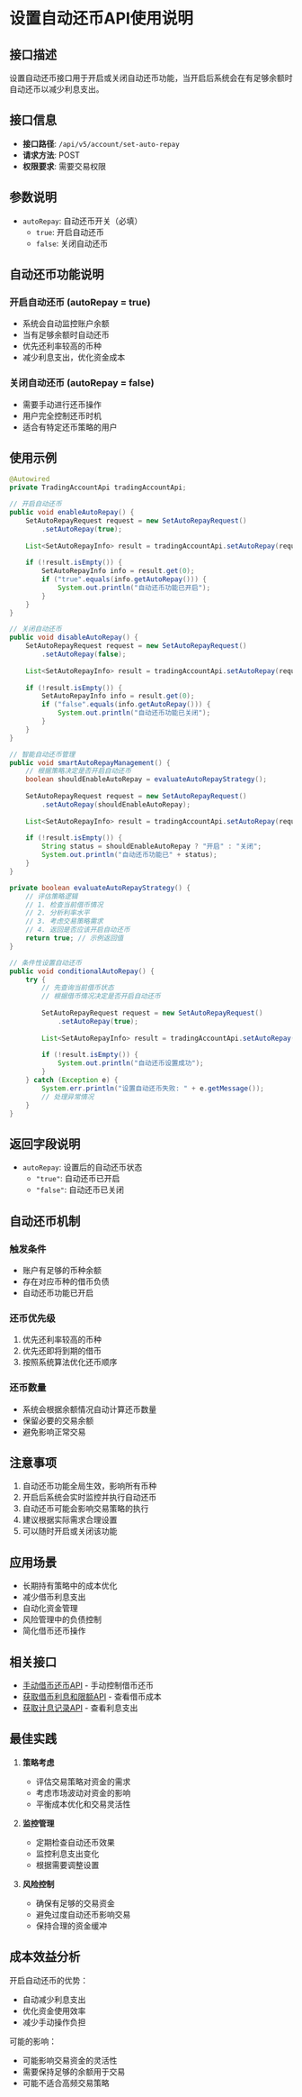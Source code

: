 # 设置自动还币API使用说明

## 接口描述

设置自动还币接口用于开启或关闭自动还币功能，当开启后系统会在有足够余额时自动还币以减少利息支出。

## 接口信息

- **接口路径**: `/api/v5/account/set-auto-repay`
- **请求方法**: POST
- **权限要求**: 需要交易权限

## 参数说明

- `autoRepay`: 自动还币开关（必填）
  - `true`: 开启自动还币
  - `false`: 关闭自动还币

## 自动还币功能说明

### 开启自动还币 (autoRepay = true)
- 系统会自动监控账户余额
- 当有足够余额时自动还币
- 优先还利率较高的币种
- 减少利息支出，优化资金成本

### 关闭自动还币 (autoRepay = false)
- 需要手动进行还币操作
- 用户完全控制还币时机
- 适合有特定还币策略的用户

## 使用示例

```java
@Autowired
private TradingAccountApi tradingAccountApi;

// 开启自动还币
public void enableAutoRepay() {
    SetAutoRepayRequest request = new SetAutoRepayRequest()
        .setAutoRepay(true);
    
    List<SetAutoRepayInfo> result = tradingAccountApi.setAutoRepay(request);
    
    if (!result.isEmpty()) {
        SetAutoRepayInfo info = result.get(0);
        if ("true".equals(info.getAutoRepay())) {
            System.out.println("自动还币功能已开启");
        }
    }
}

// 关闭自动还币
public void disableAutoRepay() {
    SetAutoRepayRequest request = new SetAutoRepayRequest()
        .setAutoRepay(false);
    
    List<SetAutoRepayInfo> result = tradingAccountApi.setAutoRepay(request);
    
    if (!result.isEmpty()) {
        SetAutoRepayInfo info = result.get(0);
        if ("false".equals(info.getAutoRepay())) {
            System.out.println("自动还币功能已关闭");
        }
    }
}

// 智能自动还币管理
public void smartAutoRepayManagement() {
    // 根据策略决定是否开启自动还币
    boolean shouldEnableAutoRepay = evaluateAutoRepayStrategy();
    
    SetAutoRepayRequest request = new SetAutoRepayRequest()
        .setAutoRepay(shouldEnableAutoRepay);
    
    List<SetAutoRepayInfo> result = tradingAccountApi.setAutoRepay(request);
    
    if (!result.isEmpty()) {
        String status = shouldEnableAutoRepay ? "开启" : "关闭";
        System.out.println("自动还币功能已" + status);
    }
}

private boolean evaluateAutoRepayStrategy() {
    // 评估策略逻辑
    // 1. 检查当前借币情况
    // 2. 分析利率水平
    // 3. 考虑交易策略需求
    // 4. 返回是否应该开启自动还币
    return true; // 示例返回值
}

// 条件性设置自动还币
public void conditionalAutoRepay() {
    try {
        // 先查询当前借币状态
        // 根据借币情况决定是否开启自动还币
        
        SetAutoRepayRequest request = new SetAutoRepayRequest()
            .setAutoRepay(true);
        
        List<SetAutoRepayInfo> result = tradingAccountApi.setAutoRepay(request);
        
        if (!result.isEmpty()) {
            System.out.println("自动还币设置成功");
        }
    } catch (Exception e) {
        System.err.println("设置自动还币失败: " + e.getMessage());
        // 处理异常情况
    }
}
```

## 返回字段说明

- `autoRepay`: 设置后的自动还币状态
  - `"true"`: 自动还币已开启
  - `"false"`: 自动还币已关闭

## 自动还币机制

### 触发条件
- 账户有足够的币种余额
- 存在对应币种的借币负债
- 自动还币功能已开启

### 还币优先级
1. 优先还利率较高的币种
2. 优先还即将到期的借币
3. 按照系统算法优化还币顺序

### 还币数量
- 系统会根据余额情况自动计算还币数量
- 保留必要的交易余额
- 避免影响正常交易

## 注意事项

1. 自动还币功能全局生效，影响所有币种
2. 开启后系统会实时监控并执行自动还币
3. 自动还币可能会影响交易策略的执行
4. 建议根据实际需求合理设置
5. 可以随时开启或关闭该功能

## 应用场景

- 长期持有策略中的成本优化
- 减少借币利息支出
- 自动化资金管理
- 风险管理中的负债控制
- 简化借币还币操作

## 相关接口

- [手动借币还币API](borrow-repay-api.md) - 手动控制借币还币
- [获取借币利息和限额API](borrow-interest-limit-api.md) - 查看借币成本
- [获取计息记录API](interest-accrued-api.md) - 查看利息支出

## 最佳实践

1. **策略考虑**
   - 评估交易策略对资金的需求
   - 考虑市场波动对资金的影响
   - 平衡成本优化和交易灵活性

2. **监控管理**
   - 定期检查自动还币效果
   - 监控利息支出变化
   - 根据需要调整设置

3. **风险控制**
   - 确保有足够的交易资金
   - 避免过度自动还币影响交易
   - 保持合理的资金缓冲

## 成本效益分析

开启自动还币的优势：
- 自动减少利息支出
- 优化资金使用效率
- 减少手动操作负担

可能的影响：
- 可能影响交易资金的灵活性
- 需要保持足够的余额用于交易
- 可能不适合高频交易策略